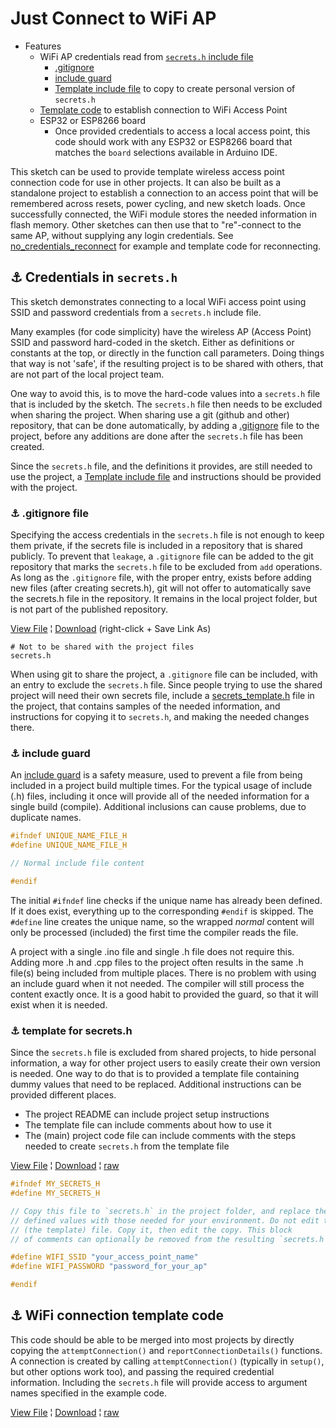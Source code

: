 # Just Connect to WiFi AP

* Features
  * WiFi AP credentials read from [`secrets.h` include file](#link_secrets)
    * [.gitignore](#link_git_ignore)
    * [include guard](#link_include_guard)
    * [Template include file](#link_template_secrets) to copy to create personal version of `secrets.h`
  * [Template code](#link_template_code) to establish connection to WiFi Access Point
  * ESP32 or ESP8266 board
    * Once provided credentials to access a local access point, this code should work with any ESP32 or ESP8266 board that matches the `board` selections available in Arduino IDE.

This sketch can be used to provide template wireless access point connection code for use in other projects. It can also be built as a standalone project to establish a connection to an access point that will be remembered across resets, power cycling, and new sketch loads. Once successfully connected, the WiFi module stores the needed information in flash memory. Other sketches can then use that to "re"-connect to the same AP, without supplying any login credentials. See [no_credentials_reconnect](../no_credentials_reconnect/) for example and template code for reconnecting.

<!--
* [Link](#link_link)
## <a name="link_link">⚓</a> Link
-->

## <a name="link_secrets">⚓</a> Credentials in `secrets.h`

This sketch demonstrates connecting to a local WiFi access point using SSID and password credentials from a `secrets.h` include file.

Many examples (for code simplicity) have the wireless AP (Access Point) SSID and password hard-coded in the sketch. Either as definitions or constants at the top, or directly in the function call parameters. Doing things that way is not 'safe', if the resulting project is to be shared with others, that are not part of the local project team.

One way to avoid this, is to move the hard-code values into a `secrets.h` file that is included by the sketch. The `secrets.h` file then needs to be excluded when sharing the project. When sharing use a git (github and other) repository, that can be done automatically, by adding a [.gitignore](#link_git_ignore) file to the project, before any additions are done after the `secrets.h` file has been created.

Since the `secrets.h` file, and the definitions it provides, are still needed to use the project, a [Template include file](#link_template_secrets) and instructions should be provided with the project.

### <a name="link_git_ignore">⚓</a> .gitignore file

Specifying the access credentials in the `secrets.h` file is not enough to keep them private, if the secrets file is included in a repository that is shared publicly. To prevent that `leakage`, a `.gitignore` file can be added to the git repository that marks the `secrets.h` file to be excluded from `add` operations. As long as the `.gitignore` file, with the proper entry, exists before adding new files (after creating secrets.h), git will not offer to automatically save the secrets.h file in the repository. It remains in the local project folder, but is not part of the published repository.

[View File](https://github.com/mMerlin/esduino/blob/main/just_connect_wifi_ap/.gitignore) ¦ [Download](https://raw.githubusercontent.com/mMerlin/esduino/main/just_connect_wifi_ap/.gitignore) (right-click + Save Link As)

```.gitignore
# Not to be shared with the project files
secrets.h
```

When using git to share the project, a `.gitignore` file can be included, with an entry to exclude the `secrets.h` file. Since people trying to use the shared project will need their own secrets file, include a [secrets_template.h](#link_template_secrets) file in the project, that contains samples of the needed information, and instructions for copying it to `secrets.h`, and making the needed changes there.

### <a name="link_include_guard">⚓</a> include guard

An [include guard](https://en.wikipedia.org/wiki/Include_guard) is a safety measure, used to prevent a file from being included in a project build multiple times. For the typical usage of include (.h) files, including it once will provide all of the needed information for a single build (compile). Additional inclusions can cause problems, due to duplicate names.

```c++
#ifndef UNIQUE_NAME_FILE_H
#define UNIQUE_NAME_FILE_H

// Normal include file content

#endif
```

The initial `#ifndef` line checks if the unique name has already been defined. If it does exist, everything up to the corresponding `#endif` is skipped. The `#define` line creates the unique name, so the wrapped *normal* content will only be processed (included) the first time the compiler reads the file.

A project with a single .ino file and single .h file does not require this. Adding more .h and .cpp files to the project often results in the same .h file(s) being included from multiple places. There is no problem with using an include guard when it not needed. The compiler will still process the content exactly once. It is a good habit to provided the guard, so that it will exist when it is needed.

### <a name="link_template_secrets">⚓</a> template for secrets.h

Since the `secrets.h` file is excluded from shared projects, to hide personal information, a way for other project users to easily create their own version is needed. One way to do that is to provided a template file containing dummy values that need to be replaced. Additional instructions can be provided different places.

* The project README can include project setup instructions
* The template file can include comments about how to use it
* The (main) project code file can include comments with the steps needed to create `secrets.h` from the template file

[View File](https://github.com/mMerlin/esduino/blob/main/just_connect_wifi_ap/template_secrets.h) ¦ [Download](template_secrets.h) ¦ [raw](https://raw.githubusercontent.com/mMerlin/esduino/main/just_connect_wifi_ap/template_secrets.h)

```c++
#ifndef MY_SECRETS_H
#define MY_SECRETS_H

// Copy this file to `secrets.h` in the project folder, and replace the dummy
// defined values with those needed for your environment. Do not edit this
// (the template) file. Copy it, then edit the copy. This block
// of comments can optionally be removed from the resulting `secrets.h` file.

#define WIFI_SSID "your_access_point_name"
#define WIFI_PASSWORD "password_for_your_ap"

#endif
```

## <a name="link_template_code">⚓</a> WiFi connection template code

This code should be able to be merged into most projects by directly copying the `attemptConnection()` and `reportConnectionDetails()` functions. A connection is created by calling `attemptConnection()` (typically in `setup()`, but other options work too), and passing the required credential information. Including the `secrets.h` file will provide access to argument names specified in the example code.

[View File](https://github.com/mMerlin/esduino/blob/main/just_connect_wifi_ap/just_connect_wifi_ap.ino) ¦ [Download](just_connect_wifi_ap.ino) ¦ [raw](https://raw.githubusercontent.com/mMerlin/esduino/main/just_connect_wifi_ap/just_connect_wifi_ap.ino)
